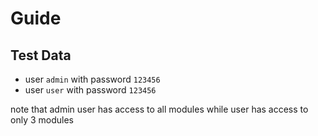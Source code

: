 # Guide

## Test Data

- user `admin` with password  `123456`
- user `user` with password  `123456`

note that admin user has access to all modules while user has access to only 3 modules
